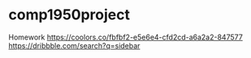 # comp1950project
Homework
https://coolors.co/fbfbf2-e5e6e4-cfd2cd-a6a2a2-847577 
https://dribbble.com/search?q=sidebar
